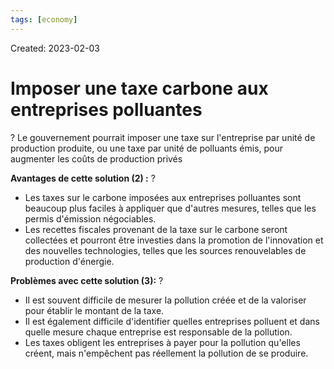 ```yaml
---
tags: [economy] 
---
```

Created: 2023-02-03

# Imposer une taxe carbone aux entreprises polluantes
?
Le gouvernement pourrait imposer une taxe sur l'entreprise par unité de production produite, ou une taxe par unité de polluants émis, pour augmenter les coûts de production privés
<!--SR:!2023-04-23,48,250-->

**Avantages de cette solution (2) :**
?
- Les taxes sur le carbone imposées aux entreprises polluantes sont beaucoup plus faciles à appliquer que d'autres mesures, telles que les permis d'émission négociables.
- Les recettes fiscales provenant de la taxe sur le carbone seront collectées et pourront être investies dans la promotion de l'innovation et des nouvelles technologies, telles que les sources renouvelables de production d'énergie.
<!--SR:!2023-03-17,27,250-->

**Problèmes avec cette solution (3):**
?
- Il est souvent difficile de mesurer la pollution créée et de la valoriser pour établir le montant de la taxe.
- Il est également difficile d'identifier quelles entreprises polluent et dans quelle mesure chaque entreprise est responsable de la pollution.
- Les taxes obligent les entreprises à payer pour la pollution qu'elles créent, mais n'empêchent pas réellement la pollution de se produire.
<!--SR:!2023-04-12,40,250-->